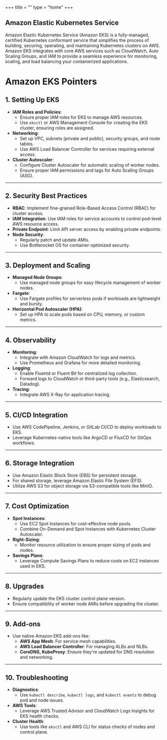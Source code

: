 +++
title = ""
type = "home"
+++

## Amazon Elastic Kubernetes Service

Amazon Elastic Kubernetes Service (Amazon EKS) is a fully-managed, certified Kubernetes conformant service that simplifies the process of building, securing, operating, and maintaining Kubernetes clusters on AWS. Amazon EKS integrates with core AWS services such as CloudWatch, Auto Scaling Groups, and IAM to provide a seamless experience for monitoring, scaling, and load balancing your containerized applications. 

# Amazon EKS Pointers

## 1. Setting Up EKS
- **IAM Roles and Policies**:
  - Ensure proper IAM roles for EKS to manage AWS resources.
  - Use `eksctl` or AWS Management Console for creating the EKS cluster, ensuring roles are assigned.
- **Networking**:
  - Set up VPC, subnets (private and public), security groups, and route tables.
  - Use AWS Load Balancer Controller for services requiring external access.
- **Cluster Autoscaler**:
  - Configure Cluster Autoscaler for automatic scaling of worker nodes.
  - Ensure proper IAM permissions and tags for Auto Scaling Groups (ASG).

---

## 2. Security Best Practices
- **RBAC**: Implement fine-grained Role-Based Access Control (RBAC) for cluster access.
- **IAM Integration**: Use IAM roles for service accounts to control pod-level AWS resource access.
- **Private Endpoint**: Limit API server access by enabling private endpoints.
- **Node Security**:
  - Regularly patch and update AMIs.
  - Use Bottlerocket OS for container-optimized security.

---

## 3. Deployment and Scaling
- **Managed Node Groups**:
  - Use managed node groups for easy lifecycle management of worker nodes.
- **Fargate**:
  - Use Fargate profiles for serverless pods if workloads are lightweight and bursty.
- **Horizontal Pod Autoscaler (HPA)**:
  - Set up HPA to scale pods based on CPU, memory, or custom metrics.

---

## 4. Observability
- **Monitoring**:
  - Integrate with Amazon CloudWatch for logs and metrics.
  - Use Prometheus and Grafana for more detailed monitoring.
- **Logging**:
  - Enable Fluentd or Fluent Bit for centralized log collection.
  - Forward logs to CloudWatch or third-party tools (e.g., Elasticsearch, Datadog).
- **Tracing**:
  - Integrate AWS X-Ray for application tracing.

---

## 5. CI/CD Integration
- Use AWS CodePipeline, Jenkins, or GitLab CI/CD to deploy workloads to EKS.
- Leverage Kubernetes-native tools like ArgoCD or FluxCD for GitOps workflows.

---

## 6. Storage Integration
- Use Amazon Elastic Block Store (EBS) for persistent storage.
- For shared storage, leverage Amazon Elastic File System (EFS).
- Utilize AWS S3 for object storage via S3-compatible tools like MinIO.

---

## 7. Cost Optimization
- **Spot Instances**:
  - Use EC2 Spot Instances for cost-effective node pools.
  - Combine On-Demand and Spot Instances with Kubernetes Cluster Autoscaler.
- **Right-Sizing**:
  - Monitor resource utilization to ensure proper sizing of pods and nodes.
- **Savings Plans**:
  - Leverage Compute Savings Plans to reduce costs on EC2 instances used in EKS.

---

## 8. Upgrades
- Regularly update the EKS cluster control plane version.
- Ensure compatibility of worker node AMIs before upgrading the cluster.

---

## 9. Add-ons
- Use native Amazon EKS add-ons like:
  - **AWS App Mesh**: For service mesh capabilities.
  - **AWS Load Balancer Controller**: For managing ALBs and NLBs.
  - **CoreDNS, KubeProxy**: Ensure they're updated for DNS resolution and networking.

---

## 10. Troubleshooting
- **Diagnostics**:
  - Use `kubectl describe`, `kubectl logs`, and `kubectl events` to debug pod and node issues.
- **AWS Tools**:
  - Leverage AWS Trusted Advisor and CloudWatch Logs Insights for EKS health checks.
- **Cluster Health**:
  - Use tools like `eksctl` and AWS CLI for status checks of nodes and control plane.
